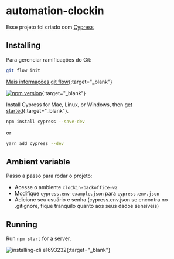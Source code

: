 # automation-clockin

Esse projeto foi criado com [Cypress](https://www.cypress.io/)

## Installing
Para gerenciar ramificações do Git:
```bash
git flow init
```
[Mais informações git flow](https://www.atlassian.com/br/git/tutorials/comparing-workflows/gitflow-workflow){:target="_blank"}

[![npm version](https://badge.fury.io/js/cypress.svg)](https://badge.fury.io/js/cypress){:target="_blank"}

Install Cypress for Mac, Linux, or Windows, then [get started](https://on.cypress.io/install){:target="_blank"}.

```bash
npm install cypress --save-dev
```
or
```bash
yarn add cypress --dev
```

## Ambient variable
Passo a passo para rodar o projeto:

- Acesse o ambiente `clockin-backoffice-v2`
- Modifique `cypress.env-example.json` para `cypress.env.json`
- Adicione seu usuário e senha (cypress.env.json se encontra no .gitignore, fique tranquilo quanto aos seus dados sensíveis)

## Running

Run `npm start` for a server.

![installing-cli e1693232](https://user-images.githubusercontent.com/1271364/31740846-7bf607f0-b420-11e7-855f-41c996040d31.gif){:target="_blank"}
